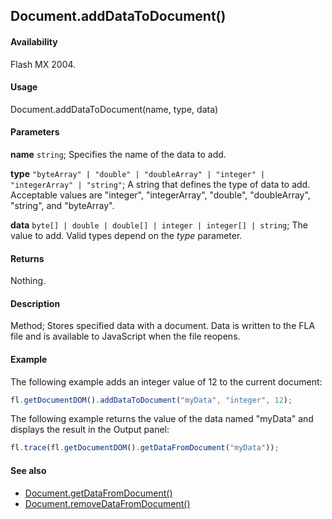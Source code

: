 ## Document.addDataToDocument()

#### Availability

Flash MX 2004.

#### Usage

Document.addDataToDocument(name, type, data)

#### Parameters

**name** `string`; Specifies the name of the data to add.

**type** `"byteArray" | "double" | "doubleArray" | "integer" | "integerArray" | "string"`; A string that defines the type of data to add. Acceptable values are "integer", "integerArray", "double", "doubleArray", "string", and "byteArray".

**data** `byte[] | double | double[] | integer | integer[] | string`; The value to add. Valid types depend on the *type* parameter.

#### Returns

Nothing.

#### Description

Method; Stores specified data with a document. Data is written to the FLA file and is available to JavaScript when the file reopens.

#### Example

The following example adds an integer value of 12 to the current document:

```javascript
fl.getDocumentDOM().addDataToDocument("myData", "integer", 12);
```

The following example returns the value of the data named "myData" and displays the result in the Output panel:

```javascript
fl.trace(fl.getDocumentDOM().getDataFromDocument("myData"));
```

#### See also

- [Document.getDataFromDocument()](../Document_object/Document76.md)
- [Document.removeDataFromDocument()](../Document_object/Document250.md)
